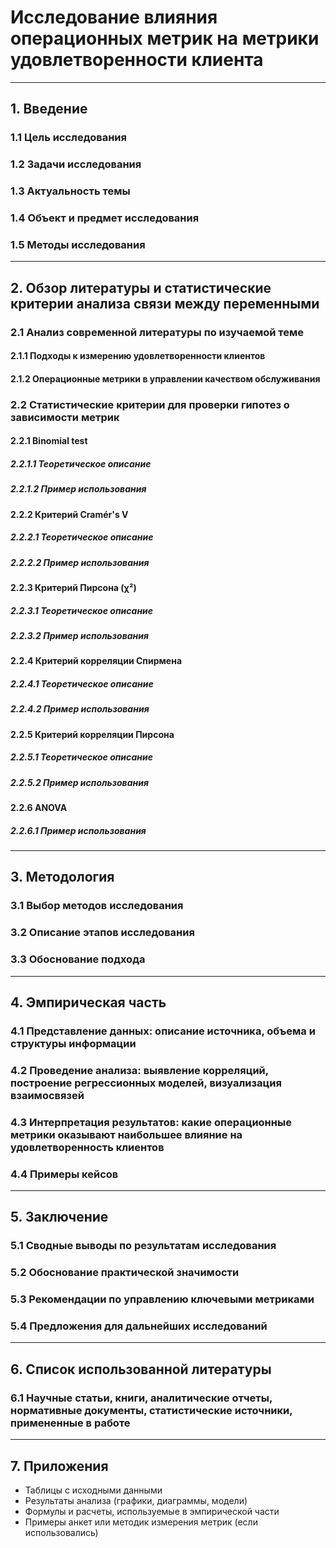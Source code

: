 # Исследование влияния операционных метрик на метрики удовлетворенности клиента

---

## 1. Введение

### 1.1 Цель исследования

### 1.2 Задачи исследования

### 1.3 Актуальность темы

### 1.4 Объект и предмет исследования

### 1.5 Методы исследования

---

## 2. Обзор литературы и статистические критерии анализа связи между переменными

### 2.1 Анализ современной литературы по изучаемой теме

#### 2.1.1 Подходы к измерению удовлетворенности клиентов

#### 2.1.2 Операционные метрики в управлении качеством обслуживания

### 2.2 Статистические критерии для проверки гипотез о зависимости метрик

#### 2.2.1 Binomial test

##### 2.2.1.1 Теоретическое описание

##### 2.2.1.2 Пример использования

#### 2.2.2 Критерий Cramér's V

##### 2.2.2.1 Теоретическое описание

##### 2.2.2.2 Пример использования

#### 2.2.3 Критерий Пирсона (χ²)

##### 2.2.3.1 Теоретическое описание

##### 2.2.3.2 Пример использования

#### 2.2.4 Критерий корреляции Спирмена

##### 2.2.4.1 Теоретическое описание

##### 2.2.4.2 Пример использования

#### 2.2.5 Критерий корреляции Пирсона

##### 2.2.5.1 Теоретическое описание

##### 2.2.5.2 Пример использования

#### 2.2.6 ANOVA

##### 2.2.6.1 Пример использования

---

## 3. Методология

### 3.1 Выбор методов исследования

### 3.2 Описание этапов исследования

### 3.3 Обоснование подхода

---

## 4. Эмпирическая часть

### 4.1 Представление данных: описание источника, объема и структуры информации

### 4.2 Проведение анализа: выявление корреляций, построение регрессионных моделей, визуализация взаимосвязей

### 4.3 Интерпретация результатов: какие операционные метрики оказывают наибольшее влияние на удовлетворенность клиентов

### 4.4 Примеры кейсов

---

## 5. Заключение

### 5.1 Сводные выводы по результатам исследования

### 5.2 Обоснование практической значимости

### 5.3 Рекомендации по управлению ключевыми метриками

### 5.4 Предложения для дальнейших исследований

---

## 6. Список использованной литературы

### 6.1 Научные статьи, книги, аналитические отчеты, нормативные документы, статистические источники, примененные в работе

---

## 7. Приложения

- Таблицы с исходными данными  
- Результаты анализа (графики, диаграммы, модели)  
- Формулы и расчеты, используемые в эмпирической части  
- Примеры анкет или методик измерения метрик (если использовались)